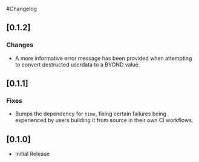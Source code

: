 #Changelog

## [0.1.2]

### Changes

- A more informative error message has been provided when attempting to convert destructed userdata to a BYOND value.

## [0.1.1]

### Fixes

- Bumps the dependency for `time`, fixing certain failures being experienced by users building it from source in their own CI workflows.

## [0.1.0]

- Initial Release
